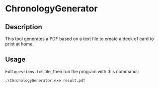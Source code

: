 # ChronologyGenerator

## Description

This tool generates a PDF based on a text file to create a deck of card to print at home.

## Usage

Edit `questions.txt` file, then run the program with this command :

    .\ChronologyGenerator.exe result.pdf



